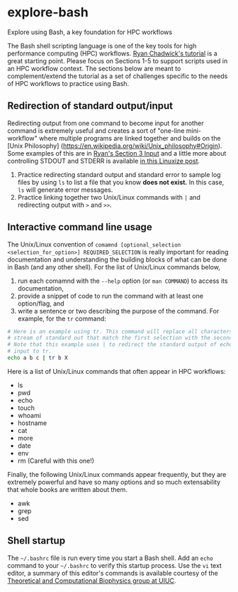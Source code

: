 # explore-bash
Explore using Bash, a key foundation for HPC workflows

The Bash shell scripting language is one of the key tools for high performance computing (HPC) workflows. [Ryan Chadwick's tutorial](https://ryanstutorials.net/bash-scripting-tutorial/) is a great starting point. Please focus on Sections 1-5 to support scripts used in an HPC workflow context. The sections below are meant to complement/extend the tutorial as a set of challenges specific to the needs of HPC workflows to practice using Bash.

## Redirection of standard output/input

Redirecting output from one command to become input for another command is extremely useful and creates a sort of "one-line mini-workflow" where multiple programs are linked together and builds on the [Unix Philosophy] (https://en.wikipedia.org/wiki/Unix_philosophy#Origin). Some examples of this are in [Ryan's Section 3 Input](https://ryanstutorials.net/bash-scripting-tutorial/bash-input.php) and a little more about controlling STDOUT and STDERR is available [in this Linuxize post](https://linuxize.com/post/bash-redirect-stderr-stdout/).

1. Practice redirecting standard output and standard error to sample log files by using `ls` to list a file that you know **does not exist.** In this case, `ls` will generate error messages.
2. Practice linking together two Unix/Linux commands with `|` and redirecting output with `>` and `>>`.

## Interactive command line usage

The Unix/Linux convention of `comamnd [optional_selection <selection_for_option>] REQUIRED_SELECTION` is really important for reading documentation and understanding the building blocks of what can be done in Bash (and any other shell). For the list of Unix/Linux commands below,
1. run each comamnd with the `--help` option (or `man COMMAND`) to access its documentation,
2. provide a snippet of code to run the command with at least one option/flag, and
3. write a sentence or two describing the purpose of the command.
For example, for the `tr` command:
```bash
# Here is an example using tr. This command will replace all characters in a
# stream of standard out that match the first selection with the second selection.
# Note that this example uses | to redirect the standard output of echo to be
# input to tr.
echo a b c | tr b X
```
Here is a list of Unix/Linux commands that often appear in HPC workflows:
+ ls
+ pwd
+ echo
+ touch
+ whoami
+ hostname
+ cat
+ more
+ date
+ env
+ rm (Careful with this one!)

Finally, the following Unix/Linux commands appear frequently, but they are
extremely powerful and have so many options and so much extensability that
whole books are written about them.
+ awk
+ grep
+ sed

## Shell startup

The `~/.bashrc` file is run every time you start a Bash shell. Add an `echo` 
command to your `~/.bashrc` to verify this startup process. Use the `vi` text 
editor, a summary of this editor's commands is available courtesy of the
[Theoretical and Computational Biophysics group at UIUC](https://www.ks.uiuc.edu/Training/Tutorials/Reference/virefcard.pdf).

